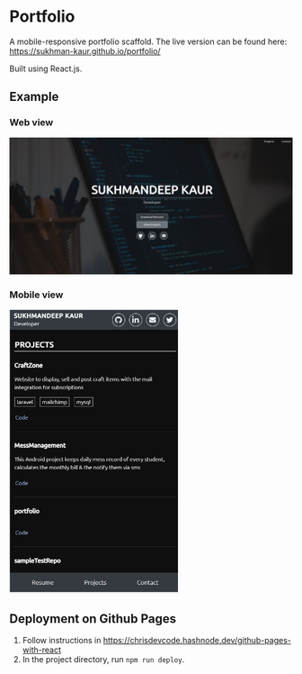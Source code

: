 # Portfolio

A mobile-responsive portfolio scaffold. The live version can be found here: https://sukhman-kaur.github.io/portfolio/ 

Built using React.js.

## Example
### Web view
<img src="./src/assets/portfolio.png" width="600">

### Mobile view
<img src="./src/assets/mobile-view.PNG" width="300">

## Deployment on Github Pages
1. Follow instructions in https://chrisdevcode.hashnode.dev/github-pages-with-react
2. In the project directory, run `npm run deploy`.




